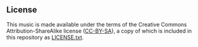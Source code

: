## License

This music is made available under the terms of the Creative Commons
Attribution-ShareAlike license ([CC-BY-SA][]), a copy of which is
included in this repository as [LICENSE.txt](LICENSE.txt).

[cc-by-sa]: https://creativecommons.org/licenses/by-sa/3.0/
